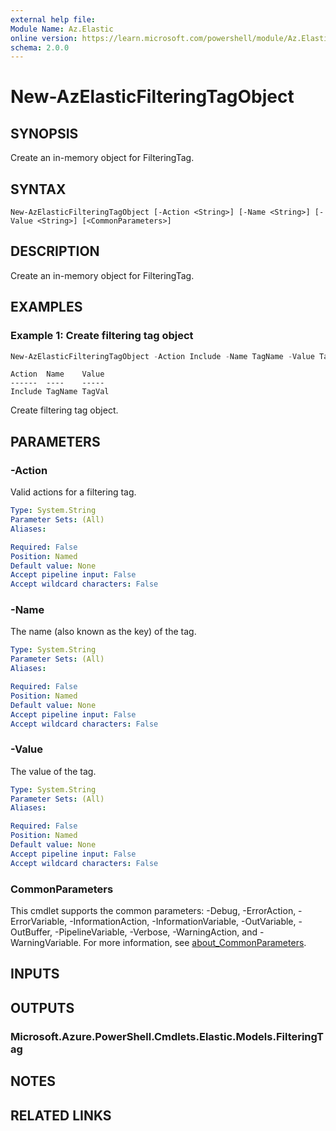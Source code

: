 ```yaml
---
external help file:
Module Name: Az.Elastic
online version: https://learn.microsoft.com/powershell/module/Az.Elastic/new-azelasticfilteringtagobject
schema: 2.0.0
---
```


# New-AzElasticFilteringTagObject

## SYNOPSIS
Create an in-memory object for FilteringTag.

## SYNTAX

```
New-AzElasticFilteringTagObject [-Action <String>] [-Name <String>] [-Value <String>] [<CommonParameters>]
```

## DESCRIPTION
Create an in-memory object for FilteringTag.

## EXAMPLES

### Example 1: Create filtering tag object
```powershell
New-AzElasticFilteringTagObject -Action Include -Name TagName -Value TagVal
```

```output
Action  Name    Value
------  ----    -----
Include TagName TagVal
```

Create filtering tag object.

## PARAMETERS

### -Action
Valid actions for a filtering tag.

```yaml
Type: System.String
Parameter Sets: (All)
Aliases:

Required: False
Position: Named
Default value: None
Accept pipeline input: False
Accept wildcard characters: False
```

### -Name
The name (also known as the key) of the tag.

```yaml
Type: System.String
Parameter Sets: (All)
Aliases:

Required: False
Position: Named
Default value: None
Accept pipeline input: False
Accept wildcard characters: False
```

### -Value
The value of the tag.

```yaml
Type: System.String
Parameter Sets: (All)
Aliases:

Required: False
Position: Named
Default value: None
Accept pipeline input: False
Accept wildcard characters: False
```

### CommonParameters
This cmdlet supports the common parameters: -Debug, -ErrorAction, -ErrorVariable, -InformationAction, -InformationVariable, -OutVariable, -OutBuffer, -PipelineVariable, -Verbose, -WarningAction, and -WarningVariable. For more information, see [about_CommonParameters](http://go.microsoft.com/fwlink/?LinkID=113216).

## INPUTS

## OUTPUTS

### Microsoft.Azure.PowerShell.Cmdlets.Elastic.Models.FilteringTag

## NOTES

## RELATED LINKS

